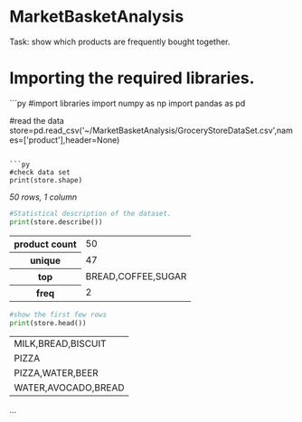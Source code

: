 # MarketBasketAnalysis

Task: show which products are frequently bought together.

<h1>Importing the required libraries.</h1>
```py
#import libraries
import numpy as np
import pandas as pd

#read the data
store=pd.read_csv('~/MarketBasketAnalysis/GroceryStoreDataSet.csv',names=['product'],header=None)
```

```py
#check data set
print(store.shape) 
```

<i> 50 rows, 1 column</i>

```py
#Statistical description of the dataset.
print(store.describe())

```
<table>
<tr>
    <th>product count</th>
    <td>50</td>
</tr>
<tr>
    <th>unique</th>
    <td>47</td>
</tr>
<tr>
    <th>top</th>
    <td>BREAD,COFFEE,SUGAR</td>
</tr>
<tr>
    <th>freq</th>
    <td>2</td>
</tr>
</table>
 

```py 
#show the first few rows
print(store.head())
```

<table>
<tr>
    <td>MILK,BREAD,BISCUIT</td>
</tr>
<tr>
    <td>PIZZA</td>
</tr>
<tr>
    <td>PIZZA,WATER,BEER</td>
</tr>
<tr>
    <td>WATER,AVOCADO,BREAD</td>
</tr>

</table>
...